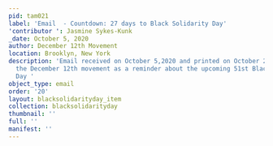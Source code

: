 ```yaml
---
pid: tam021
label: 'Email  - Countdown: 27 days to Black Solidarity Day'
'contributor ': Jasmine Sykes-Kunk
_date: October 5, 2020
author: December 12th Movement
location: Brooklyn, New York
description: 'Email received on October 5,2020 and printed on October 26, 2020 from
  the December 12th movement as a reminder about the upcoming 51st Black Solidarity
  Day '
object_type: email
order: '20'
layout: blacksolidarityday_item
collection: blacksolidarityday
thumbnail: ''
full: ''
manifest: ''
---
```

